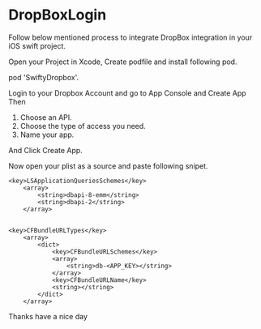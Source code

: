 # DropBoxLogin

Follow below mentioned process to integrate DropBox integration in your iOS swift project.

Open your Project in Xcode, Create podfile and install following pod.

pod 'SwiftyDropbox'.


Login to your Dropbox Account and go to App Console and Create App Then
1. Choose an API.
2. Choose the type of access you need.
3. Name your app.

And Click Create App.


Now open your plist as a source and paste following snipet. 

```
<key>LSApplicationQueriesSchemes</key>
    <array>
        <string>dbapi-8-emm</string>
        <string>dbapi-2</string>
    </array>
   
 ```

```
<key>CFBundleURLTypes</key>
    <array>
        <dict>
            <key>CFBundleURLSchemes</key>
            <array>
                <string>db-<APP_KEY></string>
            </array>
            <key>CFBundleURLName</key>
            <string></string>
        </dict>
    </array>
```



Thanks have a nice day

